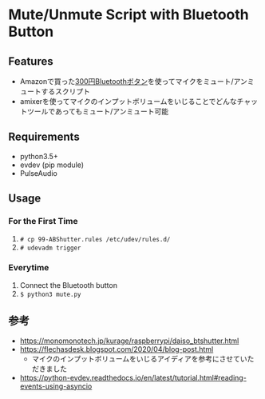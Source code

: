# Mute/Unmute Script with Bluetooth Button

## Features
- Amazonで買った[300円Bluetoothボタン](https://www.amazon.co.jp/gp/product/B00JX70WK4)を使ってマイクをミュート/アンミュートするスクリプト
- amixerを使ってマイクのインプットボリュームをいじることでどんなチャットツールであってもミュート/アンミュート可能

## Requirements
- python3.5+
- evdev (pip module)
- PulseAudio

## Usage
### For the First Time
1. `# cp 99-ABShutter.rules /etc/udev/rules.d/`
1. `# udevadm trigger`
### Everytime
1. Connect the Bluetooth button
1. `$ python3 mute.py`

## 参考
- https://monomonotech.jp/kurage/raspberrypi/daiso_btshutter.html
- https://flechasdesk.blogspot.com/2020/04/blog-post.html
    - マイクのインプットボリュームをいじるアイディアを参考にさせていただきました
- https://python-evdev.readthedocs.io/en/latest/tutorial.html#reading-events-using-asyncio
